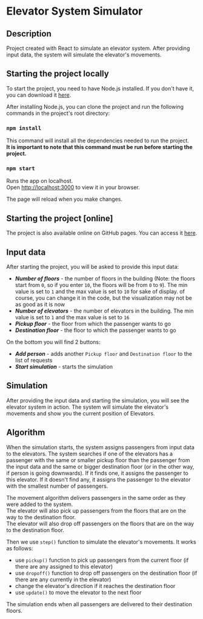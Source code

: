 # Elevator System Simulator

## Description
Project created with React to simulate an elevator system. After providing input data, the system will simulate the elevator's movements.

## Starting the project locally
To start the project, you need to have Node.js installed. If you don't have it, you can download it [here](https://nodejs.org/en/).

After installing Node.js, you can clone the project and run the following commands in the project's root directory:

### `npm install`

This command will install all the dependencies needed to run the project.\
**It is important to note that this command must be run before starting the project.**

### `npm start`

Runs the app on localhost.\
Open [http://localhost:3000](http://localhost:3000) to view it in your browser.

The page will reload when you make changes.

## Starting the project [online]
The project is also available online on GitHub pages. You can access it [here](https://bymbacz.github.io/elevator_problem/).

## Input data
After starting the project, you will be asked to provide this input data:
- ***Number of floors*** - the number of floors in the building (Note: the floors start from `0`, so if you enter `10`, the floors will be from `0` to `9`). The min value is set to `1` and the max value is set to `10` for sake of display. of course, you can change it in the code, but the visualization may not be as good as it is now
- ***Number of elevators*** - the number of elevators in the building. The min value is set to `1` and the max value is set to `16`
- ***Pickup floor*** - the floor from which the passenger wants to go
- ***Destination floor*** - the floor to which the passenger wants to go

On the bottom you will find 2 buttons:
- ***Add person*** - adds another `Pickup floor` and `Destination floor` to the list of requests
- ***Start simulation*** - starts the simulation

## Simulation
After providing the input data and starting the simulation, you will see the elevator system in action. The system will simulate the elevator's movements and show you the current position of Elevators.

## Algorithm
When the simulation starts, the system assigns passengers from input data to the elevators. 
The system searches if one of the elevators has a passenger with the same or smaller pickup floor than the passenger from the input data and the same or bigger destination floor (or in the other way, if person is going downwards). 
If it finds one, it assigns the passenger to this elevator. 
If it doesn't find any, it assigns the passenger to the elevator with the smallest number of passengers.

The movement algorithm delivers passengers in the same order as they were added to the system.\
The elevator will also pick up passengers from the floors that are on the way to the destination floor.\
The elevator will also drop off passengers on the floors that are on the way to the destination floor.

Then we use `step()` function to simulate the elevator's movements. It works as follows:
- use `pickup()` function to pick up passengers from the current floor (if there are any assigned to this elevator)
- use `dropoff()` function to drop off passengers on the destination floor (if there are any currently in the elevator)
- change the elevator's direction if it reaches the destination floor
- use `update()` to move the elevator to the next floor

The simulation ends when all passengers are delivered to their destination floors.